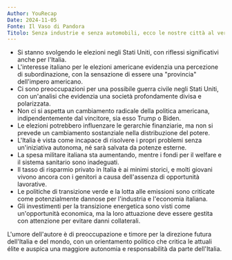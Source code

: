 ```yaml
---
Author: YouRecap
Date: 2024-11-05
Fonte: Il Vaso di Pandora
Titolo: Senza industrie e senza automobili, ecco le nostre città al verde - Matteo Brandi Gilberto Trombetta
---
```


- Si stanno svolgendo le elezioni negli Stati Uniti, con riflessi significativi anche per l'Italia.
- L'interesse italiano per le elezioni americane evidenzia una percezione di subordinazione, con la sensazione di essere una "provincia" dell'impero americano.
- Ci sono preoccupazioni per una possibile guerra civile negli Stati Uniti, con un'analisi che evidenzia una società profondamente divisa e polarizzata.
- Non ci si aspetta un cambiamento radicale della politica americana, indipendentemente dal vincitore, sia esso Trump o Biden.
- Le elezioni potrebbero influenzare le gerarchie finanziarie, ma non si prevede un cambiamento sostanziale nella distribuzione del potere.
- L'Italia è vista come incapace di risolvere i propri problemi senza un'iniziativa autonoma, né sarà salvata da potenze esterne.
- La spesa militare italiana sta aumentando, mentre i fondi per il welfare e il sistema sanitario sono inadeguati.
- Il tasso di risparmio privato in Italia è ai minimi storici, e molti giovani vivono ancora con i genitori a causa dell'assenza di opportunità lavorative.
- Le politiche di transizione verde e la lotta alle emissioni sono criticate come potenzialmente dannose per l'industria e l'economia italiana.
- Gli investimenti per la transizione energetica sono visti come un'opportunità economica, ma la loro attuazione deve essere gestita con attenzione per evitare danni collaterali.

L'umore dell'autore è di preoccupazione e timore per la direzione futura dell'Italia e del mondo, con un orientamento politico che critica le attuali élite e auspica una maggiore autonomia e responsabilità da parte dell'Italia.
